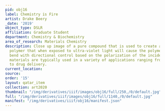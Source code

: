 ```yaml
---
pid: obj16
label: Chemistry is Fire
artist: Drake Beery
_date: '2019'
object_type: DSLR
affiliation: Graduate Student
department: Chemistry & Biochemistry
area_of_research: Materials Chemistry
description: Close up image of a pure compound that is used to create a photomechanical
  polymer that when exposed to ultra-violet light will cause the polymer films to
  bend with directional control based on the polarization of the incident light. These
  materials are typically used in a variety of applications ranging from robotics
  to drug delivery.
current_location: 
source: 
order: '15'
layout: qatar_item
collection: art2020
thumbnail: "/img/derivatives/iiif/images/obj16/full/250,/0/default.jpg"
full: "/img/derivatives/iiif/images/obj16/full/1140,/0/default.jpg"
manifest: "/img/derivatives/iiif/obj16/manifest.json"
---
```

